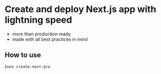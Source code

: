 # Create and deploy Next.js app with lightning speed

- more than production ready
- made with all best practices in mind

## How to use

```sh
bunx create-next-pro
```
